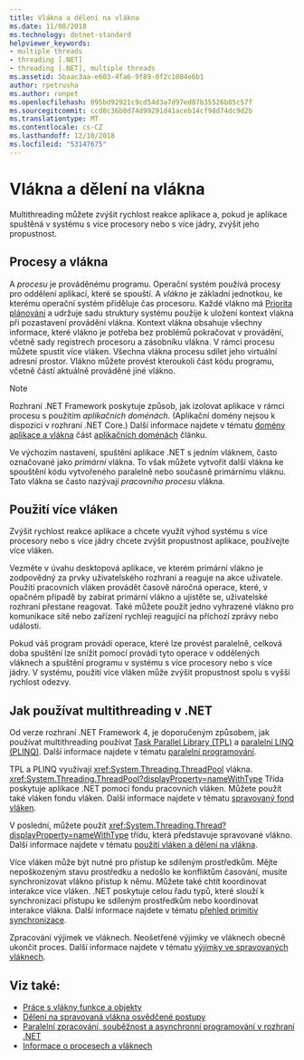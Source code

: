 ```yaml
---
title: Vlákna a dělení na vlákna
ms.date: 11/08/2018
ms.technology: dotnet-standard
helpviewer_keywords:
- multiple threads
- threading [.NET]
- threading [.NET], multiple threads
ms.assetid: 5baac3aa-e603-4fa6-9f89-0f2c1084e6b1
author: rpetrusha
ms.author: ronpet
ms.openlocfilehash: 095bd92921c9cd54d3a7d97ed07b35526b85c57f
ms.sourcegitcommit: ccd8c36b0d74d99291d41aceb14cf98d74dc9d2b
ms.translationtype: MT
ms.contentlocale: cs-CZ
ms.lasthandoff: 12/10/2018
ms.locfileid: "53147675"
---
```

# <a name="threads-and-threading"></a>Vlákna a dělení na vlákna

Multithreading můžete zvýšit rychlost reakce aplikace a, pokud je aplikace spuštěná v systému s více procesory nebo s více jádry, zvýšit jeho propustnost.

## <a name="processes-and-threads"></a>Procesy a vlákna

A *procesu* je prováděnému programu. Operační systém používá procesy pro oddělení aplikací, které se spouští. A *vlákno* je základní jednotkou, ke kterému operační systém přiděluje čas procesoru. Každé vlákno má [Priorita plánování](scheduling-threads.md) a udržuje sadu struktury systému použije k uložení kontext vlákna při pozastavení provádění vlákna. Kontext vlákna obsahuje všechny informace, které vlákno je potřeba bez problémů pokračovat v provádění, včetně sady registrech procesoru a zásobníku vlákna. V rámci procesu můžete spustit více vláken. Všechna vlákna procesu sdílet jeho virtuální adresní prostor. Vlákno můžete provést kteroukoli část kódu programu, včetně částí aktuálně prováděné jiné vlákno.

> [!NOTE]
> Rozhraní .NET Framework poskytuje způsob, jak izolovat aplikace v rámci procesu s použitím *aplikačních doménách*. (Aplikační domény nejsou k dispozici v rozhraní .NET Core.) Další informace najdete v tématu [domény aplikace a vlákna](../../framework/app-domains/application-domains.md#application-domains-and-threads) část [aplikačních doménách](../../framework/app-domains/application-domains.md) článku.

Ve výchozím nastavení, spuštění aplikace .NET s jedním vláknem, často označované jako *primární* vlákna. To však můžete vytvořit další vlákna ke spouštění kódu vytvořeného paralelně nebo současně primárnímu vláknu. Tato vlákna se často nazývají *pracovního procesu* vlákna.

## <a name="when-to-use-multiple-threads"></a>Použití více vláken

Zvýšit rychlost reakce aplikace a chcete využít výhod systému s více procesory nebo s více jádry chcete zvýšit propustnost aplikace, používejte více vláken.

Vezměte v úvahu desktopová aplikace, ve kterém primární vlákno je zodpovědný za prvky uživatelského rozhraní a reaguje na akce uživatele. Použití pracovních vláken provádět časově náročná operace, které, v opačném případě by zabírat primární vlákno a ujistěte se, uživatelské rozhraní přestane reagovat. Také můžete použít jedno vyhrazené vlákno pro komunikace sítě nebo zařízení rychleji reagující na příchozí zprávy nebo události.

Pokud váš program provádí operace, které lze provést paralelně, celková doba spuštění lze snížit pomocí provádí tyto operace v oddělených vláknech a spuštění programu v systému s více procesory nebo s více jádry. V systému, použití více vláken může zvýšit propustnost spolu s vyšší rychlost odezvy.

## <a name="how-to-use-multithreading-in-net"></a>Jak používat multithreading v .NET

Od verze rozhraní .NET Framework 4, je doporučeným způsobem, jak používat multithreading používat [Task Parallel Library (TPL)](../parallel-programming/task-parallel-library-tpl.md) a [paralelní LINQ (PLINQ)](../parallel-programming/parallel-linq-plinq.md). Další informace najdete v tématu [paralelní programování](../parallel-programming/index.md).

TPL a PLINQ využívají <xref:System.Threading.ThreadPool> vlákna. <xref:System.Threading.ThreadPool?displayProperty=nameWithType> Třída poskytuje aplikace .NET pomocí fondu pracovních vláken. Můžete použít také vláken fondu vláken. Další informace najdete v tématu [spravovaný fond vláken](the-managed-thread-pool.md).

V poslední, můžete použít <xref:System.Threading.Thread?displayProperty=nameWithType> třídu, která představuje spravované vlákno. Další informace najdete v tématu [použití vláken a dělení na vlákna](using-threads-and-threading.md).

Více vláken může být nutné pro přístup ke sdíleným prostředkům. Mějte nepoškozeným stavu prostředku a nedošlo ke konfliktům časování, musíte synchronizovat vlákno přístup k němu. Můžete také chtít koordinovat interakce více vláken. .NET poskytuje celou řadu typů, které slouží k synchronizaci přístupu ke sdíleným prostředkům nebo koordinovat interakce vlákna. Další informace najdete v tématu [přehled primitiv synchronizace](overview-of-synchronization-primitives.md).

Zpracování výjimek ve vláknech. Neošetřené výjimky ve vláknech obecně ukončit proces. Další informace najdete v tématu [výjimky ve spravovaných vláknech](exceptions-in-managed-threads.md).

## <a name="see-also"></a>Viz také:

- [Práce s vlákny funkce a objekty](threading-objects-and-features.md)
- [Dělení na spravovaná vlákna osvědčené postupy](managed-threading-best-practices.md)
- [Paralelní zpracování, souběžnost a asynchronní programování v rozhraní .NET](../parallel-processing-and-concurrency.md)
- [Informace o procesech a vláknech](/windows/desktop/procthread/about-processes-and-threads)